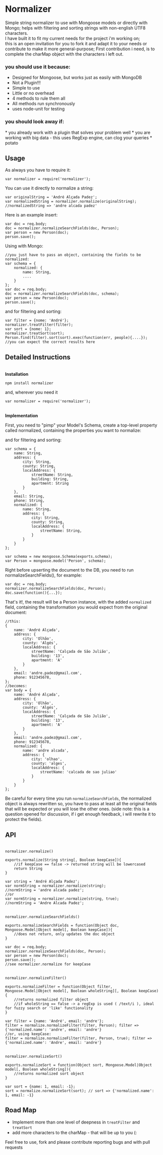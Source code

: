 Normalizer
========

Simple string normalizer to use with Mongoose models or directly with Mongo; helps with filtering and sorting strings with non-english UTF8 characters.   
I have built it to fit my current needs for the project i'm working on;   
this is an open invitation for you to fork it and adapt it to your needs or contribute to make it more general-purpose;
First contribution i need, is to complete the charMap object with the characters i left out.

<h3>you should use it because:</h3>
<ul>
    <li>Designed for Mongoose, but works just as easily with MongoDB</li>
    <li>Not a Plugin!!!</li>
    <li>Simple to use</li>
    <li>Little or no overhead</li>
    <li>4 methods to rule them all</li>
    <li>All methods run synchronously</li>
    <li>uses node-unit for testing</li>
</ul>

<h3>you should look away if:</h3>
* you already work with a plugin that solves your problem well
* you are working with big data - this uses RegExp engine, can clog your queries
* potato

Usage
-----

As always you have to require it:

    var normalizer = require('normalizer');

You can use it directly to normalize a string:

    var originalString = 'André Alçada Padez';
    var normalizedString = normalizer.normalize(originalString);
    //normalizedString => 'andre alcada padez'
    
Here is an example insert:

    var doc = req.body;
    doc = normalizer.normalizeSearchFields(doc, Person);
    var person = new Person(doc);
    person.save();

Using with Mongo:

    //you just have to pass an object, containing the fields to be normalized:
    var schema = {
        normalized: {
            name: String,
            ....
        }
    };
    var doc = req.body;
    doc = normalizer.normalizeSearchFields(doc, schema);
    var person = new Person(doc);
    person.save();
    
and for filtering and sorting:
    
    var filter = {nome: 'André'};
    normalizer.treatFilter(filter);
    var sort = {nome: 1};
    normalizer.treatSort(sort);
    Person.find(filter).sort(sort).exec(function(err, people){....});
    //you can expect the correct results here


Detailed Instructions
-----
<br>
<b>Installation</b>
    
    npm install normalizer
and, wherever you need it
    
    var normalizer = require('normalizer');

<br>
<b>Implementation</b>

First, you need to "pimp" your Model's Schema, create a top-level property called normalized, containing the properties you want to normalize:

and for filtering and sorting:
    
   
    var schema = {
        name: String,
        address: {
            city: String,
            county: String,
            localAddress: {
                streetName: String,
                building: String,
                apartment: String
            }
        },
        email: String,
        phone: String,
        normalized: {
            name: String, 
            address: {
                city: String,
                county: String,
                localAddress: {
                    streetName: String,
                }
            }
        }
    };
    
    var schema = new mongoose.Schema(exports.schema);
    var Person = mongoose.model('Person', schema);

Right before upserting the document to the DB, you need to run normalizeSearchFields(), for example:
    
    var doc = req.body;
    normalizer.normalizeSearchFields(doc, Person);
    doc.save(function(){...});


That's it!, the result will be a Person instance, with the added <code>normalized</code> field, containing the transformation you would expect from the original document:

    //this:
    {
        name: 'André Alçada',
        address: {
            city: 'Olhão',
            county: 'Algés',
            localAddress: {
                streetName: 'Calçada de São Julião',
                building: '13',
                apartment: 'A'
            }
        },
        email: 'andre.padez@gmail.com',
        phone: 912345678,
    };
    //becomes:
    var body = {
        name: 'André Alçada',
        address: {
            city: 'Olhão',
            county: 'Algés',
            localAddress: {
                streetName: 'Calçada de São Julião',
                building: '13',
                apartment: 'A'
            }
        },
        email: 'andre.padez@gmail.com',
        phone: 912345678,
        normalized: {
            name: 'andre alcada',
            address: {
                city: 'olhao',
                county: 'alges',
                localAddress: {
                    streetName: 'calcada de sao juliao' 
                }
            } 
        }
    };

Be careful for every time you run <code>normalizeSearchFields</code>, the normalized object is always rewritten so, you have to pass at least all the original fields that will be expected or you will lose the other ones. (side note: this is a question opened for discussion, if i get enough feedback, i will rewrite it to protect the fields).


API
-----
<br>
<code>normalizer.normalize()</code>

    exports.normalize(String string[, Boolean keepCase]){
        //if keepCase == false -> returned string will be lowercased 
        return String
    }
    
    var string = 'André Alçada Padez'; 
    var normString = normalizer.normalize(string);
    //normString = 'andre alcada padez';
    //or
    var normString = normalizer.normalize(string, true);
    //normString = 'Andre Alcada Padez';
<br>
<code>normalizer.normalizeSearchFields()</code>

    exports.normalizeSearchFields = function(Object doc, Mongoose.Model|Object model[, Boolean keepCase]){
        //does not return, only updates the doc object
    }
    
    var doc = req.body;
    normalizer.normalizeSearchFields(doc, Person);
    var person = new Person(doc);
    person.save();
    //see normalizer.normalize for keepCase
    
<br>
<code>normalizer.normalizeFilter()</code>

    exports.normalizeFilter = function(Object filter, Mongoose.Model|Object model[, Boolean wholeString][, Boolean keepCase){
        //returns normalized filter object
        //if wholeString == false -> a regExp is used ( /text/i ), ideal for fuzzy search or 'like' functionality 
    }
    
    var filter = {name: 'André', email: 'andre'};
    filter = normalize.normalizeFilter(filter, Person); filter => {'normalized.name': 'andre', email: 'andre'}
    //or, using keepCase:
    filter = normalize.normalizeFilter(filter, Person, true); filter => {'normalized.name': 'Andre', email: 'andre'}
<br>
<code>normalizer.normalizeSort()</code>

    exports.normalizeSort = function(Object sort, Mongoose.Model|Object model[, Boolean wholeString]){
        //returns normalized sort object
    }
    
    var sort = {name: 1, email: -1};
    sort = normalize.normalizeSort(sort); // sort => {'normalized.name': 1, email: -1}

Road Map
-----

<ul>
    <li>Implement more than one level of deepness in <code>treatFilter</code> and <code>treatSort</code></li>
    <li>add more characters to the charMap - that will be up to you (: </li>
</ul>

Feel free to use, fork and please contribute reporting bugs and with pull requests
